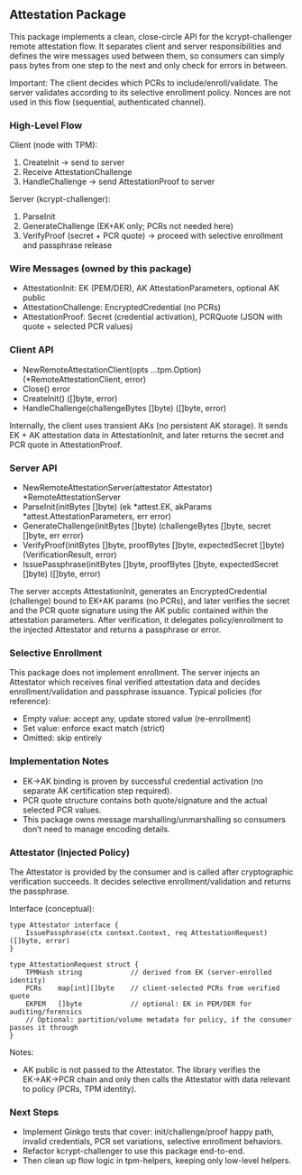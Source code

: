 ## Attestation Package

This package implements a clean, close-circle API for the kcrypt-challenger remote attestation flow. It separates client and server responsibilities and defines the wire messages used between them, so consumers can simply pass bytes from one step to the next and only check for errors in between.

Important: The client decides which PCRs to include/enroll/validate. The server validates according to its selective enrollment policy. Nonces are not used in this flow (sequential, authenticated channel).

### High-Level Flow

Client (node with TPM):
1) CreateInit → send to server
2) Receive AttestationChallenge
3) HandleChallenge → send AttestationProof to server

Server (kcrypt-challenger):
1) ParseInit
2) GenerateChallenge (EK+AK only; PCRs not needed here)
3) VerifyProof (secret + PCR quote) → proceed with selective enrollment and passphrase release

### Wire Messages (owned by this package)
- AttestationInit: EK (PEM/DER), AK AttestationParameters, optional AK public
- AttestationChallenge: EncryptedCredential (no PCRs)
- AttestationProof: Secret (credential activation), PCRQuote (JSON with quote + selected PCR values)

### Client API
- NewRemoteAttestationClient(opts ...tpm.Option) (*RemoteAttestationClient, error)
- Close() error
- CreateInit() ([]byte, error)
- HandleChallenge(challengeBytes []byte) ([]byte, error)

Internally, the client uses transient AKs (no persistent AK storage). It sends EK + AK attestation data in AttestationInit, and later returns the secret and PCR quote in AttestationProof.

### Server API
- NewRemoteAttestationServer(attestator Attestator) *RemoteAttestationServer
- ParseInit(initBytes []byte) (ek *attest.EK, akParams *attest.AttestationParameters, err error)
- GenerateChallenge(initBytes []byte) (challengeBytes []byte, secret []byte, err error)
- VerifyProof(initBytes []byte, proofBytes []byte, expectedSecret []byte) (VerificationResult, error)
- IssuePassphrase(initBytes []byte, proofBytes []byte, expectedSecret []byte) ([]byte, error)

The server accepts AttestationInit, generates an EncryptedCredential (challenge) bound to EK+AK params (no PCRs), and later verifies the secret and the PCR quote signature using the AK public contained within the attestation parameters. After verification, it delegates policy/enrollment to the injected Attestator and returns a passphrase or error.

### Selective Enrollment
This package does not implement enrollment. The server injects an Attestator which receives final verified attestation data and decides enrollment/validation and passphrase issuance. Typical policies (for reference):
- Empty value: accept any, update stored value (re-enrollment)
- Set value: enforce exact match (strict)
- Omitted: skip entirely

### Implementation Notes
- EK→AK binding is proven by successful credential activation (no separate AK certification step required).
- PCR quote structure contains both quote/signature and the actual selected PCR values.
- This package owns message marshalling/unmarshalling so consumers don’t need to manage encoding details.

### Attestator (Injected Policy)
The Attestator is provided by the consumer and is called after cryptographic verification succeeds. It decides selective enrollment/validation and returns the passphrase.

Interface (conceptual):

```
type Attestator interface {
    IssuePassphrase(ctx context.Context, req AttestationRequest) ([]byte, error)
}

type AttestationRequest struct {
    TPMHash string            // derived from EK (server-enrolled identity)
    PCRs    map[int][]byte    // client-selected PCRs from verified quote
    EKPEM   []byte            // optional: EK in PEM/DER for auditing/forensics
    // Optional: partition/volume metadata for policy, if the consumer passes it through
}
```

Notes:
- AK public is not passed to the Attestator. The library verifies the EK→AK→PCR chain and only then calls the Attestator with data relevant to policy (PCRs, TPM identity).

### Next Steps
- Implement Ginkgo tests that cover: init/challenge/proof happy path, invalid credentials, PCR set variations, selective enrollment behaviors.
- Refactor kcrypt-challenger to use this package end-to-end.
- Then clean up flow logic in tpm-helpers, keeping only low-level helpers.


